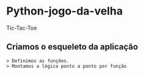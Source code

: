 # Python-jogo-da-velha
 Tic-Tac-Toe

## Criamos o esqueleto da aplicação
    > Definimos as funções.
    > Montamos a lógica ponto a ponto por função
